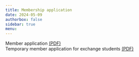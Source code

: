```yaml
---
title: Membership application
date: 2024-05-09
authorbox: false
sidebar: true
menu:
---
```


Member application [(PDF)](otit_jasenhakemus_eng.pdf)  
Temporary member application for exchange students [(PDF)](otit_temporary_member_application.pdf)  

